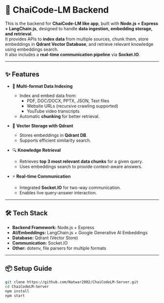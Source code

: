 # 📒 ChaiCode-LM Backend

This is the backend for **ChaiCode-LM like app**, built with **Node.js + Express + LangChain.js**, designed to handle **data ingestion, embedding storage, and retrieval**.  
It provides APIs to **index data** from multiple sources, chunk them, store embeddings in **Qdrant Vector Database**, and retrieve relevant knowledge using embeddings search.  
It also includes a **real-time communication pipeline** via **Socket.IO**.

---

## ✨ Features

- 📂 **Multi-format Data Indexing**
  - Index and embed data from:
    - PDF, DOC/DOCX, PPTX, JSON, Text files
    - Website URLs (recursive crawling supported)
    - YouTube video transcripts
  - Automatic **chunking** for better retrieval.
  
- 🧠 **Vector Storage with Qdrant**
  - Stores embeddings in **Qdrant DB**.
  - Supports efficient similarity search.

- 🔍 **Knowledge Retrieval**
  - Retrieves **top 3 most relevant data chunks** for a given query.
  - Uses embeddings search to provide context-aware answers.

- ⚡ **Real-time Communication**
  - Integrated **Socket.IO** for two-way communication.
  - Enables live query-answer interaction.

---

## 🛠️ Tech Stack

- **Backend Framework:** Node.js + Express
- **AI/Embeddings:** LangChain.js + Google Generative AI Embeddings
- **Database:** Qdrant (Vector Store)
- **Communication:** Socket.IO
- **Other:** dotenv, file parsers for multiple formats

---

## 📦 Setup Guide

```bash
git clone https://github.com/Natwar2002/ChaiCodeLM-Server.git
cd ChaiCodeLM-Server
npm install
npm start